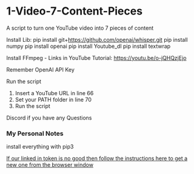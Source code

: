 # 1-Video-7-Content-Pieces
A script to turn one YouTube video into 7 pieces of content

Install Lib:
pip install git+https://github.com/openai/whisper.git 
pip install numpy
pip install openai
pip install Youtube_dl
pip install textwrap

Install FFmpeg - Links in YouTube Tutorial:
https://youtu.be/o-jQHQzjEjo

Remember OpenAI API Key


Run the script
1. Insert a YouTube URL in line 66
2. Set your PATH folder in line 70
3. Run the script

Discord if you have any Questions

### My Personal Notes
install everything with pip3

[If our linked in token is no good then follow the instructions here to get a new one from the browser window](https://www.jcchouinard.com/linkedin-api/)

